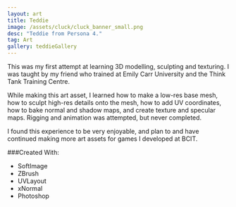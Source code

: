 ```yaml
---
layout: art
title: Teddie
image: /assets/cluck/cluck_banner_small.png
desc: "Teddie from Persona 4."
tag: Art
gallery: teddieGallery
---
```

This was my first attempt at learning 3D modelling, sculpting and texturing. I was taught by my friend who trained at Emily Carr University and the Think Tank Training Centre.

While making this art asset, I learned how to make a low-res base mesh, how to sculpt high-res details onto the mesh, how to add UV coordinates, how to bake normal and shadow maps, and create texture and specular maps. Rigging and animation was attempted, but never completed.

I found this experience to be very enjoyable, and plan to and have continued making more art assets for games I developed at BCIT.

###Created With:
* SoftImage
* ZBrush
* UVLayout
* xNormal
* Photoshop